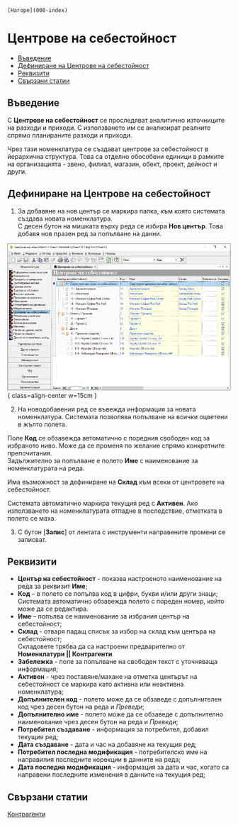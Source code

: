 ```{only} html
[Нагоре](000-index)
```

# **Центрове на себестойност**

- [Въведение](#въведение)
- [Дефиниране на Центрове на себестойност](#дефиниране-на-центрове-на-себестойност)   
- [Реквизити](#реквизити)
- [Свързани статии](#свързани-статии)  

## **Въведение**

С **Центрове на себестойност** се проследяват аналитично източниците на разходи и приходи. С използването им се анализират реалните спрямо планираните разходи и приходи.  

Чрез тази номенклатура се създават центрове за себестойност в йерархична структура. Това са отделно обособени единици в рамките на организацията - звено, филиал, магазин, обект, проект, дейност и други.   

## **Дефиниране на Центрове на себестойност**  

1) За добавяне на нов център се маркира папка, към която системата създава новата номенклатура.  
С десен бутон на мишката върху реда се избира **Нов център**. Това добавя нов празен ред за попълване на данни.  

![](912-cost-centers1.png){ class=align-center w=15cm }

2) На новодобавения ред се въвежда информация за новата номенклатура. Системата позволява попълване на всички оцветени в жълто полета.  

Поле **Код** се обзавежда автоматично с поредния свободен код за избраното ниво. Може да се променя по желание спрямо конкретните препочитания.  
Задължително за попълване е полето **Име** с наименование за номенклатурата на реда.  

Има възможност за дефиниране на **Склад** към всеки от центровете на себестойност.  

Системата автоматично маркира текущия ред с **Активен**. Ако използването на номенклатурата отпадне в последствие, отметката в полето се маха.  
   
3) С бутон [**Запис**] от лентата с инструменти направените промени се записват. 

## **Реквизити**
 
   - **Център на себестойност** - показва настроеното наименование на реда за реквизит **Име**;  
   - **Код** – в полето се попълва код в цифри, букви и/или други знаци;  
   Системата автоматично обзавежда полето с пореден номер, който може да се редактира.  
   - **Име** – попълва се наименование за избрания център на себестойност;  
   - **Склад** - отваря падащ списък за избор на склад към центъра на себестойност;  
   Складовете трябва да са настроени предварително от **Номенклатури || Контрагенти**.  
   - **Забележка** - поле за попълване на свободен текст с уточняваща информация;  
   - **Активен** - чрез поставяне/махане на отметка центърът на себестойност се маркира като активна или неактивна номенклатура;  
   - **Допълнителен код** - полето може да се обзаведе с допълнителен код чрез десен бутон на реда и *Преведи*;  
   - **Допълнително име** - полето може да се обзаведе с допълнително наименование чрез десен бутон на реда и *Преведи*;  
   - **Потребител създаване** - информация за потребител, добавил текущия ред;  
   - **Дата създаване** - дата и час на добавяне на текущия ред;  
   - **Потребител последна модификация** - потребителско име на направилия последните корекции в данните на реда;  
   - **Дата последна модификация** - информация за дата и час, когато са направени последните изменения в данните на текущия ред;  

## **Свързани статии**  

[Контрагенти](002-contragents.md)